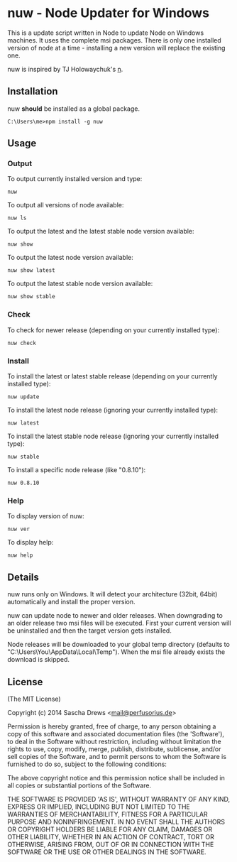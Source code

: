 # nuw - Node Updater for Windows

This is a update script written in Node to update Node on Windows machines. It uses the complete msi packages. There is only one installed version of node at a time - installing a new version will replace the existing one.

nuw is inspired by TJ Holowaychuk's [n](https://github.com/visionmedia/n "n").

## Installation

nuw **should** be installed as a global package.

    C:\Users\me>npm install -g nuw

## Usage

### Output

To output currently installed version and type:

    nuw

To output all versions of node available:

    nuw ls

To output the latest and the latest stable node version available:

    nuw show

To output the latest node version available:

    nuw show latest

To output the latest stable node version available:

    nuw show stable

### Check

To check for newer release (depending on your currently installed type):

	nuw check

### Install

To install the latest or latest stable release (depending on your currently installed type):

	nuw update

To install the latest node release (ignoring your currently installed type):

	nuw latest

To install the latest stable node release (ignoring your currently installed type):

	nuw stable

To install a specific node release (like "0.8.10"):

	nuw 0.8.10

### Help

To display version of nuw:

    nuw ver

To display help:

    nuw help

## Details

nuw runs only on Windows. It will detect your architecture (32bit, 64bit) automatically and install the proper version. 

nuw can update node to newer and older releases. When downgrading to an older release two msi files will be executed. First your current version will be uninstalled and then the target version gets installed.

Node releases will be downloaded to your global temp directory (defaults to "C:\Users\You\AppData\Local\Temp"). When the msi file already exists the download is skipped.

## License

(The MIT License)

Copyright (c) 2014 Sascha Drews &lt;mail@perfusorius.de&gt;

Permission is hereby granted, free of charge, to any person obtaining
a copy of this software and associated documentation files (the
'Software'), to deal in the Software without restriction, including
without limitation the rights to use, copy, modify, merge, publish,
distribute, sublicense, and/or sell copies of the Software, and to
permit persons to whom the Software is furnished to do so, subject to
the following conditions:

The above copyright notice and this permission notice shall be
included in all copies or substantial portions of the Software.

THE SOFTWARE IS PROVIDED 'AS IS', WITHOUT WARRANTY OF ANY KIND,
EXPRESS OR IMPLIED, INCLUDING BUT NOT LIMITED TO THE WARRANTIES OF
MERCHANTABILITY, FITNESS FOR A PARTICULAR PURPOSE AND NONINFRINGEMENT.
IN NO EVENT SHALL THE AUTHORS OR COPYRIGHT HOLDERS BE LIABLE FOR ANY
CLAIM, DAMAGES OR OTHER LIABILITY, WHETHER IN AN ACTION OF CONTRACT,
TORT OR OTHERWISE, ARISING FROM, OUT OF OR IN CONNECTION WITH THE
SOFTWARE OR THE USE OR OTHER DEALINGS IN THE SOFTWARE.
